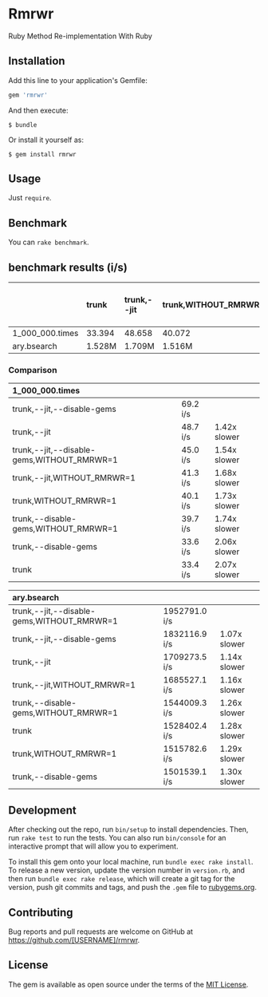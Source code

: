 # Rmrwr

Ruby Method Re-implementation With Ruby

## Installation

Add this line to your application's Gemfile:

```ruby
gem 'rmrwr'
```

And then execute:

    $ bundle

Or install it yourself as:

    $ gem install rmrwr

## Usage

Just `require`.

## Benchmark

You can `rake benchmark`.

## benchmark results (i/s)

|                 |   trunk|trunk,--jit|trunk,WITHOUT_RMRWR=1|trunk,--jit,WITHOUT_RMRWR=1|trunk,--disable-gems|trunk,--jit,--disable-gems|trunk,--disable-gems,WITHOUT_RMRWR=1|trunk,--jit,--disable-gems,WITHOUT_RMRWR=1|
|:----------------|:-------|:-------|:-------|:-------|:-------|:-------|:-------|:-------|
|1_000_000.times  |  33.394|  48.658|  40.072|  41.261|  33.641|  69.216|  39.703|  45.048|
|ary.bsearch      |  1.528M|  1.709M|  1.516M|  1.686M|  1.502M|  1.832M|  1.544M|  1.953M|

### Comparison
|1_000_000.times|||
|:---|:---|:---|
|trunk,--jit,--disable-gems|        69.2 i/s |
|trunk,--jit|        48.7 i/s | 1.42x  slower|
|trunk,--jit,--disable-gems,WITHOUT_RMRWR=1|        45.0 i/s | 1.54x  slower|
|trunk,--jit,WITHOUT_RMRWR=1|        41.3 i/s | 1.68x  slower|
|trunk,WITHOUT_RMRWR=1|        40.1 i/s | 1.73x  slower|
|trunk,--disable-gems,WITHOUT_RMRWR=1|        39.7 i/s | 1.74x  slower|
|trunk,--disable-gems|        33.6 i/s | 2.06x  slower|
|   trunk|        33.4 i/s | 2.07x  slower|

|ary.bsearch|||
|:---|:---|:---|
|trunk,--jit,--disable-gems,WITHOUT_RMRWR=1|   1952791.0 i/s |
|trunk,--jit,--disable-gems|   1832116.9 i/s | 1.07x  slower|
|trunk,--jit|   1709273.5 i/s | 1.14x  slower|
|trunk,--jit,WITHOUT_RMRWR=1|   1685527.1 i/s | 1.16x  slower|
|trunk,--disable-gems,WITHOUT_RMRWR=1|   1544009.3 i/s | 1.26x  slower|
|   trunk|   1528402.4 i/s | 1.28x  slower|
|trunk,WITHOUT_RMRWR=1|   1515782.6 i/s | 1.29x  slower|
|trunk,--disable-gems|   1501539.1 i/s | 1.30x  slower|

## Development

After checking out the repo, run `bin/setup` to install dependencies. Then, run `rake test` to run the tests. You can also run `bin/console` for an interactive prompt that will allow you to experiment.

To install this gem onto your local machine, run `bundle exec rake install`. To release a new version, update the version number in `version.rb`, and then run `bundle exec rake release`, which will create a git tag for the version, push git commits and tags, and push the `.gem` file to [rubygems.org](https://rubygems.org).

## Contributing

Bug reports and pull requests are welcome on GitHub at https://github.com/[USERNAME]/rmrwr.

## License

The gem is available as open source under the terms of the [MIT License](https://opensource.org/licenses/MIT).
